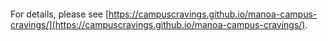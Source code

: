 ![]()

For details, please see [https://campuscravings.github.io/manoa-campus-cravings/](https://campuscravings.github.io/manoa-campus-cravings/).
